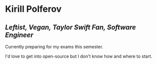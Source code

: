 # Kirill Polferov

## *Leftist, Vegan, Taylor Swift Fan, Software Engineer*

Currently preparing for my exams this semester.

I'd love to get into open-source but I don't know how and where to start.